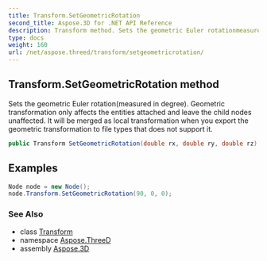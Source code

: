 ```yaml
---
title: Transform.SetGeometricRotation
second_title: Aspose.3D for .NET API Reference
description: Transform method. Sets the geometric Euler rotationmeasured in degree. Geometric transformation only affects the entities attached and leave the child nodes unaffected. It will be merged as local transformation when you export the geometric transformation to file types that does not support it
type: docs
weight: 160
url: /net/aspose.threed/transform/setgeometricrotation/
---
```

## Transform.SetGeometricRotation method

Sets the geometric Euler rotation(measured in degree). Geometric transformation only affects the entities attached and leave the child nodes unaffected. It will be merged as local transformation when you export the geometric transformation to file types that does not support it.

```csharp
public Transform SetGeometricRotation(double rx, double ry, double rz)
```

## Examples

```csharp
Node node = new Node();
node.Transform.SetGeometricRotation(90, 0, 0);
```

### See Also

* class [Transform](../)
* namespace [Aspose.ThreeD](../../transform/)
* assembly [Aspose.3D](../../../)


